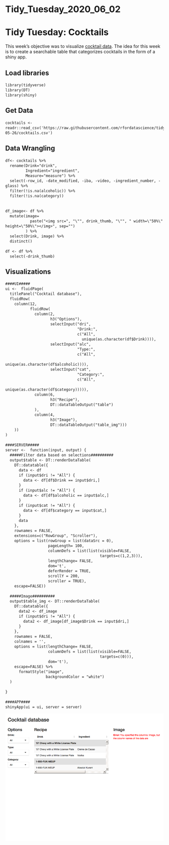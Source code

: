 Tidy\_Tuesday\_2020\_06\_02
================

Tidy Tuesday: Cocktails
=======================

This week’s objective was to visualize
<a href="https://github.com/rfordatascience/tidytuesday/blob/master/data/2020/2020-05-26/readme.md" target="_blank">cocktail data</a>.
The idea for this week is to create a searchable table that categorizes
cocktails in the form of a shiny app.

Load libraries
--------------

    library(tidyverse)
    library(DT)
    library(shiny)

Get Data
--------

    cocktails <- readr::read_csv('https://raw.githubusercontent.com/rfordatascience/tidytuesday/master/data/2020/2020-05-26/cocktails.csv')

Data Wrangling
--------------

    df<- cocktails %>%
      rename(Drink="drink",
             Ingredient="ingredient", 
             Measure="measure") %>%
      select(-row_id, -date_modified, -iba, -video, -ingredient_number, -glass) %>%
      filter(!is.na(alcoholic)) %>%
      filter(!is.na(category))


    df_image<- df %>%
      mutate(image= 
               paste("<img src=", "\"", drink_thumb, "\"", " width=\"50%\" height=\"50%\"></img>", sep="")
             ) %>%
      select(Drink, image) %>%
      distinct()

    df <- df %>%
      select(-drink_thumb)

Visualizations
--------------

    ####UI#####
    ui <-  fluidPage(
      titlePanel("Cocktail database"),
      fluidRow(
        column(12,
               fluidRow(
                 column(2,
                        h3("Options"),
                        selectInput("dri",
                                    "Drink:",
                                    c("All",
                                      unique(as.character(df$Drink)))),
                        selectInput("alc",
                                    "Type:",
                                    c("All",
                                      unique(as.character(df$alcoholic)))),
                        selectInput("cat",
                                    "Category:",
                                    c("All",
                                      unique(as.character(df$category))))),
                 column(6,
                        h3("Recipe"),
                        DT::dataTableOutput("table")
                 ),
                 column(4,
                        h3("Image"),
                        DT::dataTableOutput("table_img")))
        ))
    )

    ####SERVER#####
    server <-  function(input, output) {
      #####Filter data based on selections##########
      output$table <- DT::renderDataTable(
        DT::datatable({
          data <- df
          if (input$dri != "All") {
            data <- df[df$Drink == input$dri,]
          }
          if (input$alc != "All") {
            data <- df[df$alcoholic == input$alc,]
          }
          if (input$cat != "All") {
            data <- df[df$category == input$cat,]
          }
          data
        },
        rownames = FALSE,
        extensions=c("RowGroup", "Scroller"),
        options = list(rowGroup = list(dataSrc = 0), 
                       pageLength= 100,
                       columnDefs = list(list(visible=FALSE,
                                              targets=c(1,2,3))),
                       lengthChange= FALSE,
                       dom='t',
                       deferRender = TRUE,
                       scrollY = 200,
                       scroller = TRUE),
        escape=FALSE))
      
      #####Image##########
      output$table_img <- DT::renderDataTable(
        DT::datatable({
          data2 <- df_image
          if (input$dri != "All") {
            data2 <- df_image[df_image$Drink == input$dri,]
          }
        },
        rownames = FALSE,
        colnames = '',
        options = list(lengthChange= FALSE,
                       columnDefs = list(list(visible=FALSE,
                                              targets=c(0))),
                       dom='t'),
        escape=FALSE) %>% 
          formatStyle("image",
                      backgroundColor = "white")
      )
      
    }

    ####APP####
    shinyApp(ui = ui, server = server)

![](TidyTuesday_21_files/figure-gfm/unnamed-chunk-1-1.png)<!-- -->

